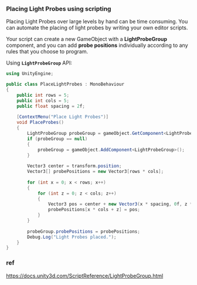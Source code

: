 ### Placing Light Probes using scripting
Placing Light Probes over large levels by hand can be time consuming. You can automate the placing of light probes by writing your own editor scripts.

Your script can create a new GameObject with a **LightProbeGroup** component, and you can add **probe positions** individually according to any rules that you choose to program.   

Using **`LightProbeGroup`** API:

```cs
using UnityEngine;

public class PlaceLightProbes : MonoBehaviour
{
    public int rows = 5;
    public int cols = 5;
    public float spacing = 2f;
 
    [ContextMenu("Place Light Probes")]
    void PlaceProbes()
    {
        LightProbeGroup probeGroup = gameObject.GetComponent<LightProbeGroup>();
        if (probeGroup == null)
        {
            probeGroup = gameObject.AddComponent<LightProbeGroup>();
        }
 
        Vector3 center = transform.position;
        Vector3[] probePositions = new Vector3[rows * cols];
 
        for (int x = 0; x < rows; x++)
        {
            for (int z = 0; z < cols; z++)
            {
                Vector3 pos = center + new Vector3(x * spacing, 0f, z * spacing);
                probePositions[x * cols + z] = pos;
            }
        }
 
        probeGroup.probePositions = probePositions;
        Debug.Log("Light Probes placed.");
    }
}

```


### ref
https://docs.unity3d.com/ScriptReference/LightProbeGroup.html















